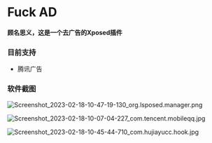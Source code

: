 # Fuck AD
**顾名思义，这是一个去广告的Xposed插件**

### 目前支持
- 腾讯广告

### 软件截图
![Screenshot_2023-02-18-10-47-19-130_org.lsposed.manager.png](https://imgs.hujiayucc.cn/2023/02/18/63f03c48d1b2e.png)

![Screenshot_2023-02-18-10-07-04-227_com.tencent.mobileqq.jpg](https://imgs.hujiayucc.cn/2023/02/18/63f03af482b55.jpg)

![Screenshot_2023-02-18-10-45-44-710_com.hujiayucc.hook.jpg](https://imgs.hujiayucc.cn/2023/02/18/63f03bf73fe50.jpg)
